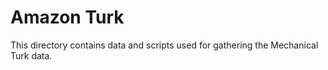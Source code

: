 # Amazon Turk

This directory contains data and scripts used for gathering the Mechanical Turk data.
